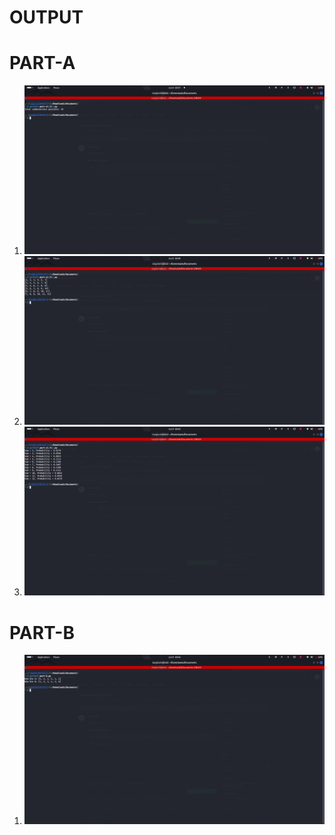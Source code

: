 # OUTPUT
# PART-A
1. <img src=Asset/PART-A(1).png >
2. <img src=Asset/PART-A(2).png >
3. <img src=Asset/PART-A(3).png >
# PART-B
1. <img src=Asset/PART-B.png >

